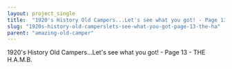 ```yaml
---
layout: project_single
title:  "1920's History Old Campers...Let's see what you got! - Page 13 - THE H.A.M.B."
slug: "1920s-history-old-camperslets-see-what-you-got-page-13-the-ha"
parent: "amazing-old-camper"
---
```

1920's History Old Campers...Let's see what you got! - Page 13 - THE H.A.M.B.